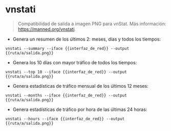 # vnstati

> Compatibilidad de salida a imagen PNG para vnStat.
> Más información: <https://manned.org/vnstati>.

- Genera un resumen de los últimos 2: meses, días y todos los tiempos:

`vnstati --summary --iface {{interfaz_de_red}} --output {{ruta/a/salida.png}}`

- Genera los 10 días con mayor tráfico de todos los tiempos:

`vnstati --top 10 --iface {{interfaz_de_red}} --output {{ruta/a/salida.png}}`

- Genera estadísticas de tráfico mensual de los últimos 12 meses:

`vnstati --months --iface {{interfaz_de_red}} --output {{ruta/a/salida.png}}`

- Genera estadísticas de tráfico por hora de las últimas 24 horas:

`vnstati --hours --iface {{interfaz_de_red}} --output {{ruta/a/salida.png}}`
